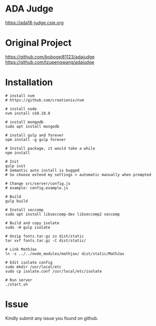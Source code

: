 # ADA Judge
https://ada18-judge.csie.org

# Original Project
https://github.com/bobogei81123/adajudge  
https://github.com/tzupengwang/adajudge

# Installation
```
# install nvm
# https://github.com/creationix/nvm

# install node
nvm install v10.10.0

# install mongodb
sudo apt install mongodb

# install gulp and forever
npm install -g gulp forever

# Install package, it would take a while
npm install

# Init
gulp init
# Semantic auto install is bugged
# So choose extend my settings > automatic manually when prompted

# Change src/server/config.js
# example: config.example.js

# Build
gulp build

# Install seccomp
sudo apt install libseccomp-dev libseccomp2 seccomp

# Build and copy isolate
sudo -H gulp isolate

# Unzip fonts.tar.gz in dist/static
tar xvf fonts.tar.gz -C dist/static/

# Link MathJax
ln -s ../../node_modules/mathjax/ dist/static/MathJax

# Edit isolate config
sudo mkdir /usr/local/etc
sudo cp isolate.conf /usr/local/etc/isolate

# Run server
./start.sh

```
# Issue
Kindly submit any issue you found on github.
